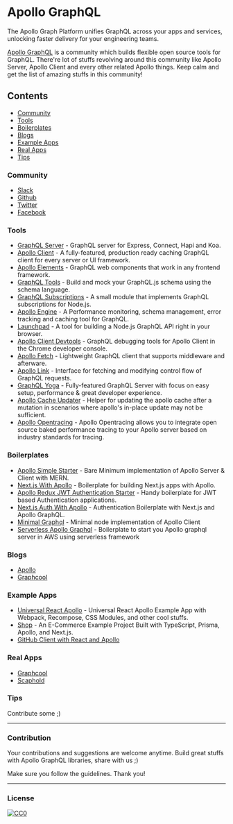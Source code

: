 # Apollo GraphQL

The Apollo Graph Platform unifies GraphQL across your apps and services, unlocking faster delivery for your engineering teams.

 

[Apollo GraphQL](https://github.com/apollographql "null") is a community which builds flexible open source tools for GraphQL. There're lot of stuffs revolving around this community like Apollo Server, Apollo Client and every other related Apollo things. Keep calm and get the list of amazing stuffs in this community!

Contents
--------

*   [Community](#community "null")
*   [Tools](#tools "null")
*   [Boilerplates](#boilerplates "null")
*   [Blogs](#blogs "null")
*   [Example Apps](#example-apps "null")
*   [Real Apps](#real-apps "null")
*   [Tips](#tips "null")

### Community

*   [Slack](https://www.apollographql.com/#slack "null")
*   [Github](https://github.com/apollographql "null")
*   [Twitter](https://twitter.com/apollographql "null")
*   [Facebook](https://www.facebook.com/apollographql "null")

### Tools

*   [GraphQL Server](https://github.com/apollographql/graphql-server "null") - GraphQL server for Express, Connect, Hapi and Koa.
*   [Apollo Client](https://github.com/apollographql/apollo-client "null") - A fully-featured, production ready caching GraphQL client for every server or UI framework.
*   [Apollo Elements](https://apolloelements.dev "null") - GraphQL web components that work in any frontend framework.
*   [GraphQL Tools](https://github.com/apollographql/graphql-tools "null") - Build and mock your GraphQL.js schema using the schema language.
*   [GraphQL Subscriptions](https://github.com/apollographql/graphql-subscriptions "null") - A small module that implements GraphQL subscriptions for Node.js.
*   [Apollo Engine](http://www.apollodata.com/optics "null") - A Performance monitoring, schema management, error tracking and caching tool for GraphQL.
*   [Launchpad](https://github.com/apollographql/launchpad "null") - A tool for building a Node.js GraphQL API right in your browser.
*   [Apollo Client Devtools](https://github.com/apollographql/apollo-client-devtools "null") - GraphQL debugging tools for Apollo Client in the Chrome developer console.
*   [Apollo Fetch](https://github.com/apollographql/apollo-fetch "null") - Lightweight GraphQL client that supports middleware and afterware.
*   [Apollo Link](https://github.com/apollographql/apollo-link "null") - Interface for fetching and modifying control flow of GraphQL requests.
*   [GraphQL Yoga](https://github.com/graphcool/graphql-yoga "null") - Fully-featured GraphQL Server with focus on easy setup, performance & great developer experience.
*   [Apollo Cache Updater](https://github.com/ecerroni/apollo-cache-updater "null") - Helper for updating the apollo cache after a mutation in scenarios where apollo's in-place update may not be sufficient.
*   [Apollo Opentracing](https://github.com/DanielMSchmidt/apollo-opentracing "null") - Apollo Opentracing allows you to integrate open source baked performance tracing to your Apollo server based on industry standards for tracing.

### Boilerplates

*   [Apollo Simple Starter](https://github.com/ooade/ApolloSimpleStarter "null") - Bare Minimum implementation of Apollo Server & Client with MERN.
*   [Next.js With Apollo](https://github.com/zeit/next.js/tree/master/examples/with-apollo "null") - Boilerplate for building Next.js apps with Apollo.
*   [Apollo Redux JWT Authentication Starter](https://github.com/MacKentoch/react-redux-graphql-apollo-bootstrap-webpack-starter "null") - Handy boilerplate for JWT based Authentication applications.
*   [Next.js Auth With Apollo](https://github.com/ooade/next-apollo-auth "null") - Authentication Boilerplate with Next.js and Apollo GraphQL.
*   [Minimal Graphql](https://github.com/ZaninAndrea/minimalGraphql "null") - Minimal node implementation of Apollo Client
*   [Serverless Apollo Graphql](https://github.com/RishikeshDarandale/serverless-graphql-boilerplate "null") - Boilerplate to start you Apollo graphql server in AWS using serverless framework

### Blogs

*   [Apollo](https://dev-blog.apollodata.com "null")
*   [Graphcool](https://blog.graph.cool "null")

### Example Apps

*   [Universal React Apollo](https://github.com/WeLikeGraphQL/universal-react-apollo-example "null") - Universal React Apollo Example App with Webpack, Recompose, CSS Modules, and other cool stuffs.
*   [Shop](https://github.com/KATT/shop "null") - An E-Commerce Example Project Built with TypeScript, Prisma, Apollo, and Next.js.
*   [GitHub Client with React and Apollo](https://github.com/rwieruch/react-graphql-github-apollo "null")

### Real Apps

*   [Graphcool](https://graph.cool "null")
*   [Scaphold](https://scaphold.io "null")

### Tips

Contribute some ;)

* * *

### Contribution

Your contributions and suggestions are welcome anytime. Build great stuffs with Apollo GraphQL libraries, share with us ;)

Make sure you follow the guidelines. Thank you!

* * *

### License

[![CC0](http://mirrors.creativecommons.org/presskit/buttons/88x31/svg/cc-zero.svg)](http://creativecommons.org/publicdomain/zero/1.0/ "null")
